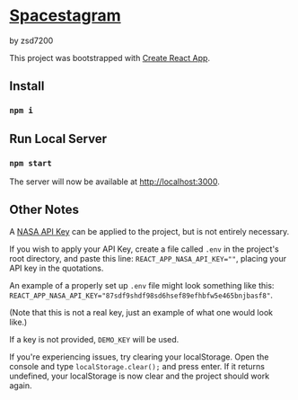 # [Spacestagram](https://zsd-shopify-frontend.herokuapp.com/)
by zsd7200

This project was bootstrapped with [Create React App](https://github.com/facebook/create-react-app).

## Install
### `npm i`

## Run Local Server
### `npm start`

The server will now be available at [http://localhost:3000](http://localhost:3000).

## Other Notes
A [NASA API Key](https://api.nasa.gov/) can be applied to the project, but is not entirely necessary. 

If you wish to apply your API Key, create a file called `.env` in the project's root directory, and 
paste this line: `REACT_APP_NASA_API_KEY=""`, placing your API key in the quotations.

An example of a properly set up `.env` file might look something like this: `REACT_APP_NASA_API_KEY="87sdf9shdf98sd6hsef89efhbfw5e465bnjbasf8"`.

(Note that this is not a real key, just an example of what one would look like.)

If a key is not provided, `DEMO_KEY` will be used.



If you're experiencing issues, try clearing your localStorage. Open the console and type 
`localStorage.clear();` and press enter. If it returns undefined, your localStorage is now 
clear and the project should work again.
